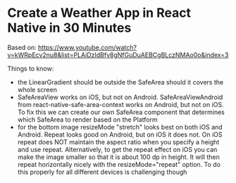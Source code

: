 # Create a Weather App in React Native in 30 Minutes

Based on: https://www.youtube.com/watch?v=kWRpEcv2nu8&list=PLAiDzIdBfy8gNfGuDuAEBCgBLczNMAo0o&index=3

Things to know:

- the LinearGradient should be outside the SafeArea should it covers the whole screen
- SafeAreaView works on iOS, but not on Android. SafeAreaViewAndroid from react-native-safe-area-context works on Android, but not on iOS. To fix this we can create our own SafeArea component that determines which SafeArea to render based on the Platform
- for the bottom image resizeMode "stretch" looks best on both iOS and Android. Repeat looks good on Android, but on iOS it does not. On iOS repeat does NOT maintain the aspect ratio when you specify a height and use repeat. Alternatively, to get the repeat effect on iOS you can make the image smaller so that it is about 100 dp in height. It will then repeat horizontally nicely with the resizeMode="repeat" option. To do this properly for all different devices is challenging though
